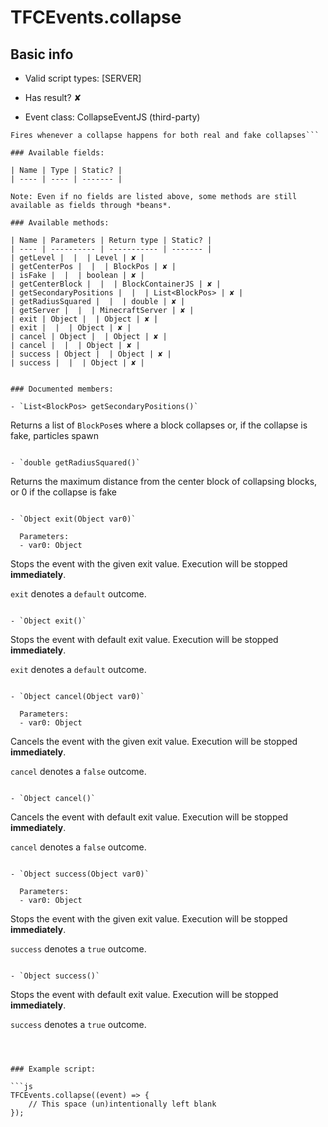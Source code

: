 # TFCEvents.collapse

## Basic info

- Valid script types: [SERVER]

- Has result? ✘

- Event class: CollapseEventJS (third-party)

```
Fires whenever a collapse happens for both real and fake collapses```

### Available fields:

| Name | Type | Static? |
| ---- | ---- | ------- |

Note: Even if no fields are listed above, some methods are still available as fields through *beans*.

### Available methods:

| Name | Parameters | Return type | Static? |
| ---- | ---------- | ----------- | ------- |
| getLevel |  |  | Level | ✘ |
| getCenterPos |  |  | BlockPos | ✘ |
| isFake |  |  | boolean | ✘ |
| getCenterBlock |  |  | BlockContainerJS | ✘ |
| getSecondaryPositions |  |  | List<BlockPos> | ✘ |
| getRadiusSquared |  |  | double | ✘ |
| getServer |  |  | MinecraftServer | ✘ |
| exit | Object |  | Object | ✘ |
| exit |  |  | Object | ✘ |
| cancel | Object |  | Object | ✘ |
| cancel |  |  | Object | ✘ |
| success | Object |  | Object | ✘ |
| success |  |  | Object | ✘ |


### Documented members:

- `List<BlockPos> getSecondaryPositions()`
```
Returns a list of `BlockPos`es where a block collapses or, if the collapse is fake, particles spawn
```

- `double getRadiusSquared()`
```
Returns the maximum distance from the center block of collapsing blocks, or 0 if the collapse is fake
```

- `Object exit(Object var0)`

  Parameters:
  - var0: Object

```
Stops the event with the given exit value. Execution will be stopped **immediately**.

`exit` denotes a `default` outcome.
```

- `Object exit()`
```
Stops the event with default exit value. Execution will be stopped **immediately**.

`exit` denotes a `default` outcome.
```

- `Object cancel(Object var0)`

  Parameters:
  - var0: Object

```
Cancels the event with the given exit value. Execution will be stopped **immediately**.

`cancel` denotes a `false` outcome.
```

- `Object cancel()`
```
Cancels the event with default exit value. Execution will be stopped **immediately**.

`cancel` denotes a `false` outcome.
```

- `Object success(Object var0)`

  Parameters:
  - var0: Object

```
Stops the event with the given exit value. Execution will be stopped **immediately**.

`success` denotes a `true` outcome.
```

- `Object success()`
```
Stops the event with default exit value. Execution will be stopped **immediately**.

`success` denotes a `true` outcome.
```



### Example script:

```js
TFCEvents.collapse((event) => {
	// This space (un)intentionally left blank
});
```

